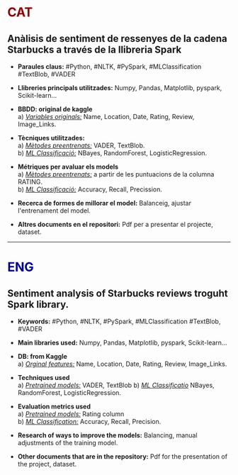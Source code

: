 # <span style="color:darkred">CAT</span>

## Anàlisis de sentiment de ressenyes de la cadena Starbucks a través de la llibreria Spark

+ **Paraules claus:** #Python, #NLTK, #PySpark, #MLClassification #TextBlob, #VADER

+ **Llibreries principals utilitzades:** Numpy, Pandas, Matplotlib, pyspark, Scikit-learn...

+ **BBDD: original de kaggle**  
	a) <u>_Variables originals:_</u> Name, Location, Date, Rating, Review, Image_Links.

+ **Tècniques utilitzades:**  
	a) <u>_Mètodes preentrenats:_</u> VADER, TextBlob.  
	b) <u>_ML Classificació:_</u> NBayes, RandomForest, LogisticRegression.
    
+ **Métriques per avaluar els models**  
	a) <u>_Mètodes preentrenats:_</u> a partir de les puntuacions de la columna RATING.  
	b) <u>_ML Classificació:_</u> Accuracy, Recall, Precission.
    
+ **Recerca de formes de millorar el model:** Balanceig, ajustar l'entrenament del model. 

+ **Altres documents en el repositori:** Pdf per a presentar el projecte, dataset.  

---

# <span style="color:darkblue">ENG</span>  

## Sentiment analysis of Starbucks reviews troguht Spark library. 

+ **Keywords:** #Python, #NLTK, #PySpark, #MLClassification #TextBlob, #VADER 

+ **Main libraries used:** Numpy, Pandas, Matplotlib, pyspark, Scikit-learn...

+ **DB: from Kaggle**  
	a) <u>_Orginal features:_</u> Name, Location, Date, Rating, Review, Image_Links.

+ **Techniques used**  
	a) <u>_Pretrained models:_</u> VADER, TextBlob
	b) <u>_ML Classificatio_</u> NBayes, RandomForest, LogisticRegression. 

+ **Evaluation metrics used**  
	a) <u>_Pretrained models:_</u> Rating column  
	b) <u>_ML Classification:_</u> Accuracy, Recall, Precision.

+ **Research of ways to improve the models:** Balancing, manual adjustments of the training model.  

+ **Other documents that are in the repository:** Pdf for the presentation of the project, dataset.
